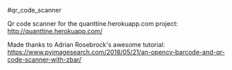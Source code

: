 #qr_code_scanner

Qr code scanner for the quanttine.herokuapp.com project: http://quanttine.herokuapp.com/

Made thanks to Adrian Rosebrock's awesome tutorial: https://www.pyimagesearch.com/2018/05/21/an-opencv-barcode-and-qr-code-scanner-with-zbar/

